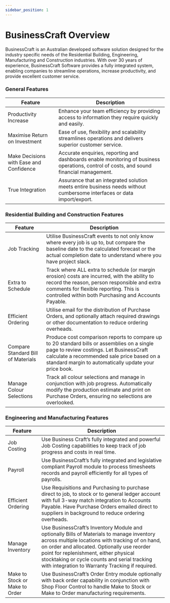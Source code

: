 ```yaml
---
sidebar_position: 1
---
```


# BusinessCraft Overview

BusinessCraft is an Australian developed software solution designed for the industry specifi­c needs of the Residential Building, Engineering, Manufacturing and Construction industries. With over 30 years of experience, BusinessCraft Software provides a fully integrated system, enabling companies to streamline operations, increase productivity, and provide excellent customer service.

### General Features

| Feature | Description |
| ----------- | ----------- |
| Productivity Increase | Enhance your team efficiency by providing access to information they require quickly and easily. |
| Maximise Return on Investment | Ease of use, flexibility and scalability streamlines operations and delivers superior customer service. |
| Make Decisions with Ease and Con­fidence | Accurate enquiries, reporting and dashboards enable monitoring of business operations, control of costs, and sound financial management. |
| True Integration | Assurance that an integrated solution meets entire business needs without cumbersome interfaces or data import/export. |

### Residential Building and Construction Features

| Feature | Description |
| ----------- | ----------- |
| Job Tracking | Utilise BusinessCraft events to not only know where every job is up to, but compare the baseline date to the calculated forecast or the actual completion date to understand where you have project slack. |
| Extra to Schedule | Track where ALL extra to schedule (or margin erosion) costs are incurred, with the ability to record the reason, person responsible and extra comments for flexible reporting. This is controlled within both Purchasing and Accounts Payable. |
| Effi­cient Ordering | Utilise email for the distribution of Purchase Orders, and optionally attach required drawings or other documentation to reduce ordering overheads. |
| Compare Standard Bill of Materials | Produce cost comparison reports to compare up to 20 standard bills or assemblies on a single page to review costings. Let BusinessCraft calculate a recommended sale price based on a standard margin to automatically update your price book. |
| Manage Colour Selections | Track all colour selections and manage in conjunction with job progress. Automatically modify the production estimate and print on Purchase Orders, ensuring no selections are overlooked. |

### Engineering and Manufacturing Features

| Feature | Description |
| ----------- | ----------- |
| Job Costing | Use Business Craft’s fully integrated and powerful Job Costing capabilities to keep track of job progress and costs in real time. |
| Payroll | Use BusinessCraft’s fully integrated and legislative compliant Payroll module to process timesheets records and payroll efficiently for all types of payrolls. |
| Effi­cient Ordering | Use Requisitions and Purchasing to purchase direct to job, to stock or to general ledger account with full 3-way match integration to Accounts Payable. Have Purchase Orders emailed direct to suppliers in background to reduce ordering overheads. |
| Manage Inventory | Use BusinessCraft’s Inventory Module and optionally Bills of Materials to manage inventory across multiple locations with tracking of on hand, on order and allocated. Optionally use reorder point for replenishment, either physical stocktaking or cycle counts and serial tracking with integration to Warranty Tracking if required. |
| Make to Stock or Make to Order | Use BusinessCraft’s Order Entry module optionally with back order capability in conjunction with Shop Floor Control to handle Make to Stock or Make to Order manufacturing requirements. |

